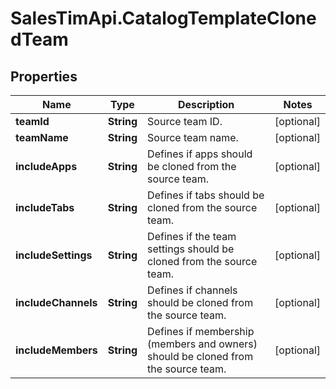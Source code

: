 # SalesTimApi.CatalogTemplateClonedTeam

## Properties

Name | Type | Description | Notes
------------ | ------------- | ------------- | -------------
**teamId** | **String** | Source team ID. | [optional] 
**teamName** | **String** | Source team name. | [optional] 
**includeApps** | **String** | Defines if apps should be cloned from the source team. | [optional] 
**includeTabs** | **String** | Defines if tabs should be cloned from the source team. | [optional] 
**includeSettings** | **String** | Defines if the team settings should be cloned from the source team. | [optional] 
**includeChannels** | **String** | Defines if channels should be cloned from the source team. | [optional] 
**includeMembers** | **String** | Defines if membership (members and owners) should be cloned from the source team. | [optional] 


